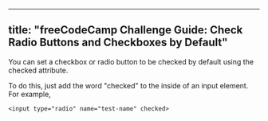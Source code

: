 
---
title: "freeCodeCamp Challenge Guide: Check Radio Buttons and Checkboxes by Default"
---

You can set a checkbox or radio button to be checked by default using the checked attribute.

To do this, just add the word "checked" to the inside of an input element. For example,

    <input type="radio" name="test-name" checked>
